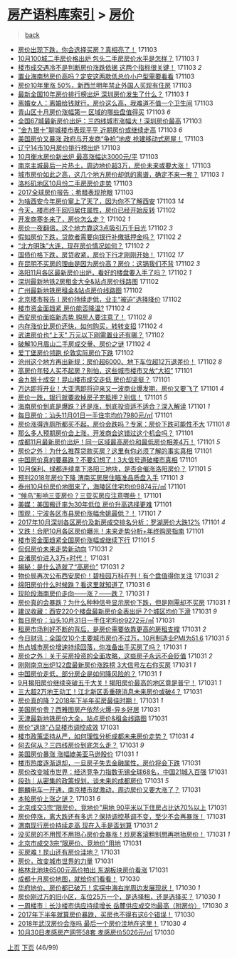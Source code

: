 [房产语料库索引](../../README.md)  > [房价](房价.md)
====
> [back](../README.md)

- [房价出现下跌，你会选择买房？真相亮了！](http://jkwz.applinzi.com/ittc/7031781210953614352.html#%E6%88%BF%E4%BB%B7%E5%87%BA%E7%8E%B0%E4%B8%8B%E8%B7%8C%EF%BC%8C%E4%BD%A0%E4%BC%9A%E9%80%89%E6%8B%A9%E4%B9%B0%E6%88%BF%EF%BC%9F%E7%9C%9F%E7%9B%B8%E4%BA%AE%E4%BA%86%EF%BC%81) 171103  
- [10月100城二手房价格出炉 包头二手房房价水平是怎样？](http://jkwz.applinzi.com/ittc/7031765576492516368.html#10%E6%9C%88100%E5%9F%8E%E4%BA%8C%E6%89%8B%E6%88%BF%E4%BB%B7%E6%A0%BC%E5%87%BA%E7%82%89+%E5%8C%85%E5%A4%B4%E4%BA%8C%E6%89%8B%E6%88%BF%E6%88%BF%E4%BB%B7%E6%B0%B4%E5%B9%B3%E6%98%AF%E6%80%8E%E6%A0%B7%EF%BC%9F) 171103 *1* 
- [楼市成交遇冷不是判断房价涨跌依据 这两个指标很关键！](http://jkwz.applinzi.com/ittc/7031733237834056721.html#%E6%A5%BC%E5%B8%82%E6%88%90%E4%BA%A4%E9%81%87%E5%86%B7%E4%B8%8D%E6%98%AF%E5%88%A4%E6%96%AD%E6%88%BF%E4%BB%B7%E6%B6%A8%E8%B7%8C%E4%BE%9D%E6%8D%AE+%E8%BF%99%E4%B8%A4%E4%B8%AA%E6%8C%87%E6%A0%87%E5%BE%88%E5%85%B3%E9%94%AE%EF%BC%81) 171103 *2* 
- [置业海南愁房价高吗？定安这两款低总价小户型需要看看](http://jkwz.applinzi.com/ittc/7031730570483205136.html#%E7%BD%AE%E4%B8%9A%E6%B5%B7%E5%8D%97%E6%84%81%E6%88%BF%E4%BB%B7%E9%AB%98%E5%90%97%EF%BC%9F%E5%AE%9A%E5%AE%89%E8%BF%99%E4%B8%A4%E6%AC%BE%E4%BD%8E%E6%80%BB%E4%BB%B7%E5%B0%8F%E6%88%B7%E5%9E%8B%E9%9C%80%E8%A6%81%E7%9C%8B%E7%9C%8B) 171103  
- [房价10年里涨 50%，新西兰明年禁止外国人买现有住房](http://jkwz.applinzi.com/ittc/7031729870919435280.html#%E6%88%BF%E4%BB%B710%E5%B9%B4%E9%87%8C%E6%B6%A8+50%25%EF%BC%8C%E6%96%B0%E8%A5%BF%E5%85%B0%E6%98%8E%E5%B9%B4%E7%A6%81%E6%AD%A2%E5%A4%96%E5%9B%BD%E4%BA%BA%E4%B9%B0%E7%8E%B0%E6%9C%89%E4%BD%8F%E6%88%BF) 171103  
- [最新全国10年房价排行榜出炉 深圳房价发生了什么？](http://jkwz.applinzi.com/ittc/7031718690331034641.html#%E6%9C%80%E6%96%B0%E5%85%A8%E5%9B%BD10%E5%B9%B4%E6%88%BF%E4%BB%B7%E6%8E%92%E8%A1%8C%E6%A6%9C%E5%87%BA%E7%82%89+%E6%B7%B1%E5%9C%B3%E6%88%BF%E4%BB%B7%E5%8F%91%E7%94%9F%E4%BA%86%E4%BB%80%E4%B9%88%EF%BC%9F) 171103 *1* 
- [离婚女人：离婚给钱就行，房价这么高，我难道不值一个卫生间](http://jkwz.applinzi.com/ittc/7031711054395081745.html#%E7%A6%BB%E5%A9%9A%E5%A5%B3%E4%BA%BA%EF%BC%9A%E7%A6%BB%E5%A9%9A%E7%BB%99%E9%92%B1%E5%B0%B1%E8%A1%8C%EF%BC%8C%E6%88%BF%E4%BB%B7%E8%BF%99%E4%B9%88%E9%AB%98%EF%BC%8C%E6%88%91%E9%9A%BE%E9%81%93%E4%B8%8D%E5%80%BC%E4%B8%80%E4%B8%AA%E5%8D%AB%E7%94%9F%E9%97%B4) 171103  
- [青山区十月房价涨幅第一 区域的哪些盘值得买](http://jkwz.applinzi.com/ittc/7031688151788160017.html#%E9%9D%92%E5%B1%B1%E5%8C%BA%E5%8D%81%E6%9C%88%E6%88%BF%E4%BB%B7%E6%B6%A8%E5%B9%85%E7%AC%AC%E4%B8%80+%E5%8C%BA%E5%9F%9F%E7%9A%84%E5%93%AA%E4%BA%9B%E7%9B%98%E5%80%BC%E5%BE%97%E4%B9%B0) 171103 *6* 
- [全国67城最新房价出炉：三四线城市涨幅大！深圳房价最高](http://jkwz.applinzi.com/ittc/7031680375808590865.html#%E5%85%A8%E5%9B%BD67%E5%9F%8E%E6%9C%80%E6%96%B0%E6%88%BF%E4%BB%B7%E5%87%BA%E7%82%89%EF%BC%9A%E4%B8%89%E5%9B%9B%E7%BA%BF%E5%9F%8E%E5%B8%82%E6%B6%A8%E5%B9%85%E5%A4%A7%EF%BC%81%E6%B7%B1%E5%9C%B3%E6%88%BF%E4%BB%B7%E6%9C%80%E9%AB%98) 171103  
- [“金九银十”聊城楼市表现平平 近期房价或继续走高](http://jkwz.applinzi.com/ittc/7031671209291416593.html#%E2%80%9C%E9%87%91%E4%B9%9D%E9%93%B6%E5%8D%81%E2%80%9D%E8%81%8A%E5%9F%8E%E6%A5%BC%E5%B8%82%E8%A1%A8%E7%8E%B0%E5%B9%B3%E5%B9%B3+%E8%BF%91%E6%9C%9F%E6%88%BF%E4%BB%B7%E6%88%96%E7%BB%A7%E7%BB%AD%E8%B5%B0%E9%AB%98) 171103 *6* 
- [美国房价又暴涨 政府与开发商“争抢”地皮 抢建移动式房屋！](http://jkwz.applinzi.com/ittc/7031669868221432848.html#%E7%BE%8E%E5%9B%BD%E6%88%BF%E4%BB%B7%E5%8F%88%E6%9A%B4%E6%B6%A8+%E6%94%BF%E5%BA%9C%E4%B8%8E%E5%BC%80%E5%8F%91%E5%95%86%E2%80%9C%E4%BA%89%E6%8A%A2%E2%80%9D%E5%9C%B0%E7%9A%AE+%E6%8A%A2%E5%BB%BA%E7%A7%BB%E5%8A%A8%E5%BC%8F%E6%88%BF%E5%B1%8B%EF%BC%81) 171103  
- [辽宁14市10月房价排行榜出炉](http://jkwz.applinzi.com/ittc/7031666084703372304.html#%E8%BE%BD%E5%AE%8114%E5%B8%8210%E6%9C%88%E6%88%BF%E4%BB%B7%E6%8E%92%E8%A1%8C%E6%A6%9C%E5%87%BA%E7%82%89) 171103  
- [10月衡水房价新出炉 最高涨幅达3000元/平](http://jkwz.applinzi.com/ittc/7031652960885539857.html#10%E6%9C%88%E8%A1%A1%E6%B0%B4%E6%88%BF%E4%BB%B7%E6%96%B0%E5%87%BA%E7%82%89+%E6%9C%80%E9%AB%98%E6%B6%A8%E5%B9%85%E8%BE%BE3000%E5%85%83%2F%E5%B9%B3) 171103  
- [南京主城最后一片热土，周边地价超3万，房价未来或要大涨！](http://jkwz.applinzi.com/ittc/7031387854507344912.html#%E5%8D%97%E4%BA%AC%E4%B8%BB%E5%9F%8E%E6%9C%80%E5%90%8E%E4%B8%80%E7%89%87%E7%83%AD%E5%9C%9F%EF%BC%8C%E5%91%A8%E8%BE%B9%E5%9C%B0%E4%BB%B7%E8%B6%853%E4%B8%87%EF%BC%8C%E6%88%BF%E4%BB%B7%E6%9C%AA%E6%9D%A5%E6%88%96%E8%A6%81%E5%A4%A7%E6%B6%A8%EF%BC%81) 171103  
- [城市房价如此之高，这几个地方房价却低的离谱，确定不来一套？](http://jkwz.applinzi.com/ittc/7031641276473148433.html#%E5%9F%8E%E5%B8%82%E6%88%BF%E4%BB%B7%E5%A6%82%E6%AD%A4%E4%B9%8B%E9%AB%98%EF%BC%8C%E8%BF%99%E5%87%A0%E4%B8%AA%E5%9C%B0%E6%96%B9%E6%88%BF%E4%BB%B7%E5%8D%B4%E4%BD%8E%E7%9A%84%E7%A6%BB%E8%B0%B1%EF%BC%8C%E7%A1%AE%E5%AE%9A%E4%B8%8D%E6%9D%A5%E4%B8%80%E5%A5%97%EF%BC%9F) 171103 *1* 
- [洛杉矶地区10月份二手房房价走势](http://jkwz.applinzi.com/ittc/7031627332408837136.html#%E6%B4%9B%E6%9D%89%E7%9F%B6%E5%9C%B0%E5%8C%BA10%E6%9C%88%E4%BB%BD%E4%BA%8C%E6%89%8B%E6%88%BF%E6%88%BF%E4%BB%B7%E8%B5%B0%E5%8A%BF) 171103  
- [2017全球房价报告：希腊表现抢眼](http://jkwz.applinzi.com/ittc/7031510709781922832.html#2017%E5%85%A8%E7%90%83%E6%88%BF%E4%BB%B7%E6%8A%A5%E5%91%8A%EF%BC%9A%E5%B8%8C%E8%85%8A%E8%A1%A8%E7%8E%B0%E6%8A%A2%E7%9C%BC) 171103  
- [为啥西安今年房价窜上了天了，因为你不了解西安](http://jkwz.applinzi.com/ittc/7031503993937855505.html#%E4%B8%BA%E5%95%A5%E8%A5%BF%E5%AE%89%E4%BB%8A%E5%B9%B4%E6%88%BF%E4%BB%B7%E7%AA%9C%E4%B8%8A%E4%BA%86%E5%A4%A9%E4%BA%86%EF%BC%8C%E5%9B%A0%E4%B8%BA%E4%BD%A0%E4%B8%8D%E4%BA%86%E8%A7%A3%E8%A5%BF%E5%AE%89) 171103 *14* 
- [今天，楼市终于回归居住属性，房价已经开始反转](http://jkwz.applinzi.com/ittc/7031492601302221840.html#%E4%BB%8A%E5%A4%A9%EF%BC%8C%E6%A5%BC%E5%B8%82%E7%BB%88%E4%BA%8E%E5%9B%9E%E5%BD%92%E5%B1%85%E4%BD%8F%E5%B1%9E%E6%80%A7%EF%BC%8C%E6%88%BF%E4%BB%B7%E5%B7%B2%E7%BB%8F%E5%BC%80%E5%A7%8B%E5%8F%8D%E8%BD%AC) 171102  
- [开发商寒冬来了，房价怎么走？](http://jkwz.applinzi.com/ittc/7031491332231660561.html#%E5%BC%80%E5%8F%91%E5%95%86%E5%AF%92%E5%86%AC%E6%9D%A5%E4%BA%86%EF%BC%8C%E6%88%BF%E4%BB%B7%E6%80%8E%E4%B9%88%E8%B5%B0%EF%BC%9F) 171102 *1* 
- [房价一夜翻倍，这个地方靠这3点吸引万千目光](http://jkwz.applinzi.com/ittc/7030639726900544528.html#%E6%88%BF%E4%BB%B7%E4%B8%80%E5%A4%9C%E7%BF%BB%E5%80%8D%EF%BC%8C%E8%BF%99%E4%B8%AA%E5%9C%B0%E6%96%B9%E9%9D%A0%E8%BF%993%E7%82%B9%E5%90%B8%E5%BC%95%E4%B8%87%E5%8D%83%E7%9B%AE%E5%85%89) 171102 *3* 
- [假如房价下跌，贷款者需要向银行补缴抵押金吗？](http://jkwz.applinzi.com/ittc/7031426895219000336.html#%E5%81%87%E5%A6%82%E6%88%BF%E4%BB%B7%E4%B8%8B%E8%B7%8C%EF%BC%8C%E8%B4%B7%E6%AC%BE%E8%80%85%E9%9C%80%E8%A6%81%E5%90%91%E9%93%B6%E8%A1%8C%E8%A1%A5%E7%BC%B4%E6%8A%B5%E6%8A%BC%E9%87%91%E5%90%97%EF%BC%9F) 171102 *2* 
- [“北方明珠”大连，现在房价情况如何？](http://jkwz.applinzi.com/ittc/7031441511663797264.html#%E2%80%9C%E5%8C%97%E6%96%B9%E6%98%8E%E7%8F%A0%E2%80%9D%E5%A4%A7%E8%BF%9E%EF%BC%8C%E7%8E%B0%E5%9C%A8%E6%88%BF%E4%BB%B7%E6%83%85%E5%86%B5%E5%A6%82%E4%BD%95%EF%BC%9F) 171102 *2* 
- [国债价格下跌，房贷收紧，房价下行才刚刚开始！](http://jkwz.applinzi.com/ittc/7031419813438686225.html#%E5%9B%BD%E5%80%BA%E4%BB%B7%E6%A0%BC%E4%B8%8B%E8%B7%8C%EF%BC%8C%E6%88%BF%E8%B4%B7%E6%94%B6%E7%B4%A7%EF%BC%8C%E6%88%BF%E4%BB%B7%E4%B8%8B%E8%A1%8C%E6%89%8D%E5%88%9A%E5%88%9A%E5%BC%80%E5%A7%8B%EF%BC%81) 171102 *17* 
- [在昆明不买房的理由是因为房价高？房价：这锅我们不背](http://jkwz.applinzi.com/ittc/7031346170750845968.html#%E5%9C%A8%E6%98%86%E6%98%8E%E4%B8%8D%E4%B9%B0%E6%88%BF%E7%9A%84%E7%90%86%E7%94%B1%E6%98%AF%E5%9B%A0%E4%B8%BA%E6%88%BF%E4%BB%B7%E9%AB%98%EF%BC%9F%E6%88%BF%E4%BB%B7%EF%BC%9A%E8%BF%99%E9%94%85%E6%88%91%E4%BB%AC%E4%B8%8D%E8%83%8C) 171102 *3* 
- [洛阳11月各区最新房价出炉，看好的楼盘要入手了吗？](http://jkwz.applinzi.com/ittc/7031355316296483856.html#%E6%B4%9B%E9%98%B311%E6%9C%88%E5%90%84%E5%8C%BA%E6%9C%80%E6%96%B0%E6%88%BF%E4%BB%B7%E5%87%BA%E7%82%89%EF%BC%8C%E7%9C%8B%E5%A5%BD%E7%9A%84%E6%A5%BC%E7%9B%98%E8%A6%81%E5%85%A5%E6%89%8B%E4%BA%86%E5%90%97%EF%BC%9F) 171102 *1* 
- [深圳最新地铁2房租金大全&amp;站点房价线路图](http://jkwz.applinzi.com/ittc/7031370887851410449.html#%E6%B7%B1%E5%9C%B3%E6%9C%80%E6%96%B0%E5%9C%B0%E9%93%812%E6%88%BF%E7%A7%9F%E9%87%91%E5%A4%A7%E5%85%A8%26amp%3B%E7%AB%99%E7%82%B9%E6%88%BF%E4%BB%B7%E7%BA%BF%E8%B7%AF%E5%9B%BE) 171102  
- [广州最新地铁房租金&amp;站点房价线路图](http://jkwz.applinzi.com/ittc/7031369449330967568.html#%E5%B9%BF%E5%B7%9E%E6%9C%80%E6%96%B0%E5%9C%B0%E9%93%81%E6%88%BF%E7%A7%9F%E9%87%91%26amp%3B%E7%AB%99%E7%82%B9%E6%88%BF%E4%BB%B7%E7%BA%BF%E8%B7%AF%E5%9B%BE) 171102  
- [北京楼市报告丨房价持续走低，业主“被迫”选择降价](http://jkwz.applinzi.com/ittc/7031355339600036880.html#%E5%8C%97%E4%BA%AC%E6%A5%BC%E5%B8%82%E6%8A%A5%E5%91%8A%E4%B8%A8%E6%88%BF%E4%BB%B7%E6%8C%81%E7%BB%AD%E8%B5%B0%E4%BD%8E%EF%BC%8C%E4%B8%9A%E4%B8%BB%E2%80%9C%E8%A2%AB%E8%BF%AB%E2%80%9D%E9%80%89%E6%8B%A9%E9%99%8D%E4%BB%B7) 171102  
- [楼市资金面趋紧 房价能否降温?](http://jkwz.applinzi.com/ittc/7031344951374382096.html#%E6%A5%BC%E5%B8%82%E8%B5%84%E9%87%91%E9%9D%A2%E8%B6%8B%E7%B4%A7+%E6%88%BF%E4%BB%B7%E8%83%BD%E5%90%A6%E9%99%8D%E6%B8%A9%3F) 171102 *4* 
- [西安房价面临新态势 购房人要注意了！](http://jkwz.applinzi.com/ittc/7031338384201614352.html#%E8%A5%BF%E5%AE%89%E6%88%BF%E4%BB%B7%E9%9D%A2%E4%B8%B4%E6%96%B0%E6%80%81%E5%8A%BF+%E8%B4%AD%E6%88%BF%E4%BA%BA%E8%A6%81%E6%B3%A8%E6%84%8F%E4%BA%86%EF%BC%81) 171102 *8* 
- [内存涨价比房价还快，如何购买，转转支招](http://jkwz.applinzi.com/ittc/7031325248312591377.html#%E5%86%85%E5%AD%98%E6%B6%A8%E4%BB%B7%E6%AF%94%E6%88%BF%E4%BB%B7%E8%BF%98%E5%BF%AB%EF%BC%8C%E5%A6%82%E4%BD%95%E8%B4%AD%E4%B9%B0%EF%BC%8C%E8%BD%AC%E8%BD%AC%E6%94%AF%E6%8B%9B) 171102 *4* 
- [武进房价也“上天” 万元以下刚需置业还有哪？](http://jkwz.applinzi.com/ittc/7031307620248454161.html#%E6%AD%A6%E8%BF%9B%E6%88%BF%E4%BB%B7%E4%B9%9F%E2%80%9C%E4%B8%8A%E5%A4%A9%E2%80%9D+%E4%B8%87%E5%85%83%E4%BB%A5%E4%B8%8B%E5%88%9A%E9%9C%80%E7%BD%AE%E4%B8%9A%E8%BF%98%E6%9C%89%E5%93%AA%EF%BC%9F) 171102  
- [破解10月眉山二手房成交量、房价之谜](http://jkwz.applinzi.com/ittc/7031302773268808721.html#%E7%A0%B4%E8%A7%A310%E6%9C%88%E7%9C%89%E5%B1%B1%E4%BA%8C%E6%89%8B%E6%88%BF%E6%88%90%E4%BA%A4%E9%87%8F%E3%80%81%E6%88%BF%E4%BB%B7%E4%B9%8B%E8%B0%9C) 171102 *4* 
- [爱丁堡房价领跑 伦敦实际房价下跌](http://jkwz.applinzi.com/ittc/7031286670522057744.html#%E7%88%B1%E4%B8%81%E5%A0%A1%E6%88%BF%E4%BB%B7%E9%A2%86%E8%B7%91+%E4%BC%A6%E6%95%A6%E5%AE%9E%E9%99%85%E6%88%BF%E4%BB%B7%E4%B8%8B%E8%B7%8C) 171102  
- [沧州这个地方再出新规：房价超6000、地下车位超12万退差价！](http://jkwz.applinzi.com/ittc/7031246582694020113.html#%E6%B2%A7%E5%B7%9E%E8%BF%99%E4%B8%AA%E5%9C%B0%E6%96%B9%E5%86%8D%E5%87%BA%E6%96%B0%E8%A7%84%EF%BC%9A%E6%88%BF%E4%BB%B7%E8%B6%856000%E3%80%81%E5%9C%B0%E4%B8%8B%E8%BD%A6%E4%BD%8D%E8%B6%8512%E4%B8%87%E9%80%80%E5%B7%AE%E4%BB%B7%EF%BC%81) 171102 *8* 
- [高房价年轻人买不起房？别怕，这些城市楼市又放“大招”](http://jkwz.applinzi.com/ittc/7031116410883933200.html#%E9%AB%98%E6%88%BF%E4%BB%B7%E5%B9%B4%E8%BD%BB%E4%BA%BA%E4%B9%B0%E4%B8%8D%E8%B5%B7%E6%88%BF%EF%BC%9F%E5%88%AB%E6%80%95%EF%BC%8C%E8%BF%99%E4%BA%9B%E5%9F%8E%E5%B8%82%E6%A5%BC%E5%B8%82%E5%8F%88%E6%94%BE%E2%80%9C%E5%A4%A7%E6%8B%9B%E2%80%9D) 171101  
- [金九银十成空！昆山楼市成交走低 房价却坚挺？](http://jkwz.applinzi.com/ittc/7031102683157627921.html#%E9%87%91%E4%B9%9D%E9%93%B6%E5%8D%81%E6%88%90%E7%A9%BA%EF%BC%81%E6%98%86%E5%B1%B1%E6%A5%BC%E5%B8%82%E6%88%90%E4%BA%A4%E8%B5%B0%E4%BD%8E+%E6%88%BF%E4%BB%B7%E5%8D%B4%E5%9D%9A%E6%8C%BA%EF%BC%9F) 171101  
- [万达即将开业！大亚湾即将迎来又一波商业爆发期，房价又要飞了](http://jkwz.applinzi.com/ittc/7031077742571947025.html#%E4%B8%87%E8%BE%BE%E5%8D%B3%E5%B0%86%E5%BC%80%E4%B8%9A%EF%BC%81%E5%A4%A7%E4%BA%9A%E6%B9%BE%E5%8D%B3%E5%B0%86%E8%BF%8E%E6%9D%A5%E5%8F%88%E4%B8%80%E6%B3%A2%E5%95%86%E4%B8%9A%E7%88%86%E5%8F%91%E6%9C%9F%EF%BC%8C%E6%88%BF%E4%BB%B7%E5%8F%88%E8%A6%81%E9%A3%9E%E4%BA%86) 171101 *4* 
- [房价一跌，银行就要收掉房子充抵押？别信！](http://jkwz.applinzi.com/ittc/7031051346944459793.html#%E6%88%BF%E4%BB%B7%E4%B8%80%E8%B7%8C%EF%BC%8C%E9%93%B6%E8%A1%8C%E5%B0%B1%E8%A6%81%E6%94%B6%E6%8E%89%E6%88%BF%E5%AD%90%E5%85%85%E6%8A%B5%E6%8A%BC%EF%BC%9F%E5%88%AB%E4%BF%A1%EF%BC%81) 171101 *5* 
- [海南房价到底是爆跌？还是涨，到底投资适不适合？深入解读](http://jkwz.applinzi.com/ittc/7031036162381186065.html#%E6%B5%B7%E5%8D%97%E6%88%BF%E4%BB%B7%E5%88%B0%E5%BA%95%E6%98%AF%E7%88%86%E8%B7%8C%EF%BC%9F%E8%BF%98%E6%98%AF%E6%B6%A8%EF%BC%8C%E5%88%B0%E5%BA%95%E6%8A%95%E8%B5%84%E9%80%82%E4%B8%8D%E9%80%82%E5%90%88%EF%BC%9F%E6%B7%B1%E5%85%A5%E8%A7%A3%E8%AF%BB) 171101 *1* 
- [每日房价：汕头11月01日一手住宅均价7980元/㎡](http://jkwz.applinzi.com/ittc/7031030301998973968.html#%E6%AF%8F%E6%97%A5%E6%88%BF%E4%BB%B7%EF%BC%9A%E6%B1%95%E5%A4%B411%E6%9C%8801%E6%97%A5%E4%B8%80%E6%89%8B%E4%BD%8F%E5%AE%85%E5%9D%87%E4%BB%B77980%E5%85%83%2F%E3%8E%A1) 171101  
- [房价涨得连厕所都买不起，房价会跌吗？专家：房价下跌可能性不大](http://jkwz.applinzi.com/ittc/7031029121889600528.html#%E6%88%BF%E4%BB%B7%E6%B6%A8%E5%BE%97%E8%BF%9E%E5%8E%95%E6%89%80%E9%83%BD%E4%B9%B0%E4%B8%8D%E8%B5%B7%EF%BC%8C%E6%88%BF%E4%BB%B7%E4%BC%9A%E8%B7%8C%E5%90%97%EF%BC%9F%E4%B8%93%E5%AE%B6%EF%BC%9A%E6%88%BF%E4%BB%B7%E4%B8%8B%E8%B7%8C%E5%8F%AF%E8%83%BD%E6%80%A7%E4%B8%8D%E5%A4%A7) 171101 *8* 
- [那么多人预期房价会上涨，开发商会这错过这个机会吗？](http://jkwz.applinzi.com/ittc/7031022937254134800.html#%E9%82%A3%E4%B9%88%E5%A4%9A%E4%BA%BA%E9%A2%84%E6%9C%9F%E6%88%BF%E4%BB%B7%E4%BC%9A%E4%B8%8A%E6%B6%A8%EF%BC%8C%E5%BC%80%E5%8F%91%E5%95%86%E4%BC%9A%E8%BF%99%E9%94%99%E8%BF%87%E8%BF%99%E4%B8%AA%E6%9C%BA%E4%BC%9A%E5%90%97%EF%BC%9F) 171101  
- [成都11月最新房价出炉！同一区域最高房价和最低房价相差4万！](http://jkwz.applinzi.com/ittc/7031012055971267601.html#%E6%88%90%E9%83%BD11%E6%9C%88%E6%9C%80%E6%96%B0%E6%88%BF%E4%BB%B7%E5%87%BA%E7%82%89%EF%BC%81%E5%90%8C%E4%B8%80%E5%8C%BA%E5%9F%9F%E6%9C%80%E9%AB%98%E6%88%BF%E4%BB%B7%E5%92%8C%E6%9C%80%E4%BD%8E%E6%88%BF%E4%BB%B7%E7%9B%B8%E5%B7%AE4%E4%B8%87%EF%BC%81) 171101 *5* 
- [房价之外｜为什么推荐贷款买房？这里有你必须了解的事实真相](http://jkwz.applinzi.com/ittc/7031007516085978129.html#%E6%88%BF%E4%BB%B7%E4%B9%8B%E5%A4%96%EF%BD%9C%E4%B8%BA%E4%BB%80%E4%B9%88%E6%8E%A8%E8%8D%90%E8%B4%B7%E6%AC%BE%E4%B9%B0%E6%88%BF%EF%BC%9F%E8%BF%99%E9%87%8C%E6%9C%89%E4%BD%A0%E5%BF%85%E9%A1%BB%E4%BA%86%E8%A7%A3%E7%9A%84%E4%BA%8B%E5%AE%9E%E7%9C%9F%E7%9B%B8) 171101  
- [中国房价真的要暴跌？不要幻想了！3大信号道破楼市真相](http://jkwz.applinzi.com/ittc/7030968587278353425.html#%E4%B8%AD%E5%9B%BD%E6%88%BF%E4%BB%B7%E7%9C%9F%E7%9A%84%E8%A6%81%E6%9A%B4%E8%B7%8C%EF%BC%9F%E4%B8%8D%E8%A6%81%E5%B9%BB%E6%83%B3%E4%BA%86%EF%BC%813%E5%A4%A7%E4%BF%A1%E5%8F%B7%E9%81%93%E7%A0%B4%E6%A5%BC%E5%B8%82%E7%9C%9F%E7%9B%B8) 171101  
- [10月保利、绿都连续拿下洛阳三地块，是否会催涨洛阳房价？](http://jkwz.applinzi.com/ittc/7030968018224546832.html#10%E6%9C%88%E4%BF%9D%E5%88%A9%E3%80%81%E7%BB%BF%E9%83%BD%E8%BF%9E%E7%BB%AD%E6%8B%BF%E4%B8%8B%E6%B4%9B%E9%98%B3%E4%B8%89%E5%9C%B0%E5%9D%97%EF%BC%8C%E6%98%AF%E5%90%A6%E4%BC%9A%E5%82%AC%E6%B6%A8%E6%B4%9B%E9%98%B3%E6%88%BF%E4%BB%B7%EF%BC%9F) 171101 *5* 
- [预判2018年房价下降 渭南买房居住瞄准品质盘入手](http://jkwz.applinzi.com/ittc/7030967277736952849.html#%E9%A2%84%E5%88%A42018%E5%B9%B4%E6%88%BF%E4%BB%B7%E4%B8%8B%E9%99%8D+%E6%B8%AD%E5%8D%97%E4%B9%B0%E6%88%BF%E5%B1%85%E4%BD%8F%E7%9E%84%E5%87%86%E5%93%81%E8%B4%A8%E7%9B%98%E5%85%A5%E6%89%8B) 171101 *3* 
- [泰州10月份房价地图来了，海陵区住宅均价9874元/㎡](http://jkwz.applinzi.com/ittc/7030958631107953680.html#%E6%B3%B0%E5%B7%9E10%E6%9C%88%E4%BB%BD%E6%88%BF%E4%BB%B7%E5%9C%B0%E5%9B%BE%E6%9D%A5%E4%BA%86%EF%BC%8C%E6%B5%B7%E9%99%B5%E5%8C%BA%E4%BD%8F%E5%AE%85%E5%9D%87%E4%BB%B79874%E5%85%83%2F%E3%8E%A1) 171101  
- [“候鸟”影响三亚房价？三亚买房应注意哪些！](http://jkwz.applinzi.com/ittc/7030946150046237712.html#%E2%80%9C%E5%80%99%E9%B8%9F%E2%80%9D%E5%BD%B1%E5%93%8D%E4%B8%89%E4%BA%9A%E6%88%BF%E4%BB%B7%EF%BC%9F%E4%B8%89%E4%BA%9A%E4%B9%B0%E6%88%BF%E5%BA%94%E6%B3%A8%E6%84%8F%E5%93%AA%E4%BA%9B%EF%BC%81) 171101  
- [美媒：美国搬迁率为30年低位 房价升高选择更难](http://jkwz.applinzi.com/ittc/7030935705579160592.html#%E7%BE%8E%E5%AA%92%EF%BC%9A%E7%BE%8E%E5%9B%BD%E6%90%AC%E8%BF%81%E7%8E%87%E4%B8%BA30%E5%B9%B4%E4%BD%8E%E4%BD%8D+%E6%88%BF%E4%BB%B7%E5%8D%87%E9%AB%98%E9%80%89%E6%8B%A9%E6%9B%B4%E9%9A%BE) 171101  
- [围观：宁波各区市县房价涨幅余姚最低？！](http://jkwz.applinzi.com/ittc/7030911320008950801.html#%E5%9B%B4%E8%A7%82%EF%BC%9A%E5%AE%81%E6%B3%A2%E5%90%84%E5%8C%BA%E5%B8%82%E5%8E%BF%E6%88%BF%E4%BB%B7%E6%B6%A8%E5%B9%85%E4%BD%99%E5%A7%9A%E6%9C%80%E4%BD%8E%EF%BC%9F%EF%BC%81) 171101 *7* 
- [2017年10月深圳各区房价及新房成交排名分析：罗湖房价大跌12%](http://jkwz.applinzi.com/ittc/7030907055790097425.html#2017%E5%B9%B410%E6%9C%88%E6%B7%B1%E5%9C%B3%E5%90%84%E5%8C%BA%E6%88%BF%E4%BB%B7%E5%8F%8A%E6%96%B0%E6%88%BF%E6%88%90%E4%BA%A4%E6%8E%92%E5%90%8D%E5%88%86%E6%9E%90%EF%BC%9A%E7%BD%97%E6%B9%96%E6%88%BF%E4%BB%B7%E5%A4%A7%E8%B7%8C12%25) 171101 *4* 
- [又跌！合肥10月各区房价曝光！未来走势分析+年终购房指南](http://jkwz.applinzi.com/ittc/7030861590570730512.html#%E5%8F%88%E8%B7%8C%EF%BC%81%E5%90%88%E8%82%A510%E6%9C%88%E5%90%84%E5%8C%BA%E6%88%BF%E4%BB%B7%E6%9B%9D%E5%85%89%EF%BC%81%E6%9C%AA%E6%9D%A5%E8%B5%B0%E5%8A%BF%E5%88%86%E6%9E%90%2B%E5%B9%B4%E7%BB%88%E8%B4%AD%E6%88%BF%E6%8C%87%E5%8D%97) 171101  
- [楼市资金面趋紧全国房价涨幅或继续下行](http://jkwz.applinzi.com/ittc/7030793556816561169.html#%E6%A5%BC%E5%B8%82%E8%B5%84%E9%87%91%E9%9D%A2%E8%B6%8B%E7%B4%A7%E5%85%A8%E5%9B%BD%E6%88%BF%E4%BB%B7%E6%B6%A8%E5%B9%85%E6%88%96%E7%BB%A7%E7%BB%AD%E4%B8%8B%E8%A1%8C) 171101 *5* 
- [侃侃房价未来走势新动向](http://jkwz.applinzi.com/ittc/7030746918257427473.html#%E4%BE%83%E4%BE%83%E6%88%BF%E4%BB%B7%E6%9C%AA%E6%9D%A5%E8%B5%B0%E5%8A%BF%E6%96%B0%E5%8A%A8%E5%90%91) 171031 *2* 
- [良渚房价进入3万+时代！](http://jkwz.applinzi.com/ittc/7030710361584567313.html#%E8%89%AF%E6%B8%9A%E6%88%BF%E4%BB%B7%E8%BF%9B%E5%85%A53%E4%B8%87%2B%E6%97%B6%E4%BB%A3%EF%BC%81) 171031  
- [揭秘：是什么造就了“高房价”](http://jkwz.applinzi.com/ittc/7030705159196378129.html#%E6%8F%AD%E7%A7%98%EF%BC%9A%E6%98%AF%E4%BB%80%E4%B9%88%E9%80%A0%E5%B0%B1%E4%BA%86%E2%80%9C%E9%AB%98%E6%88%BF%E4%BB%B7%E2%80%9D) 171031 *2* 
- [物价局再次公布西安房价！碧桂园万科在列！有个盘值得你关注](http://jkwz.applinzi.com/ittc/7030702399499535376.html#%E7%89%A9%E4%BB%B7%E5%B1%80%E5%86%8D%E6%AC%A1%E5%85%AC%E5%B8%83%E8%A5%BF%E5%AE%89%E6%88%BF%E4%BB%B7%EF%BC%81%E7%A2%A7%E6%A1%82%E5%9B%AD%E4%B8%87%E7%A7%91%E5%9C%A8%E5%88%97%EF%BC%81%E6%9C%89%E4%B8%AA%E7%9B%98%E5%80%BC%E5%BE%97%E4%BD%A0%E5%85%B3%E6%B3%A8) 171031 *2* 
- [绵阳房价什么时候跌？看这里就知道了](http://jkwz.applinzi.com/ittc/7030669611949884433.html#%E7%BB%B5%E9%98%B3%E6%88%BF%E4%BB%B7%E4%BB%80%E4%B9%88%E6%97%B6%E5%80%99%E8%B7%8C%EF%BC%9F%E7%9C%8B%E8%BF%99%E9%87%8C%E5%B0%B1%E7%9F%A5%E9%81%93%E4%BA%86) 171031 *6* 
- [现阶段海南房价走向——涨？——跌？](http://jkwz.applinzi.com/ittc/7030659677052994576.html#%E7%8E%B0%E9%98%B6%E6%AE%B5%E6%B5%B7%E5%8D%97%E6%88%BF%E4%BB%B7%E8%B5%B0%E5%90%91%E2%80%94%E2%80%94%E6%B6%A8%EF%BC%9F%E2%80%94%E2%80%94%E8%B7%8C%EF%BC%9F) 171031 *1* 
- [房价真的会暴跌？为什么种种信号显示房价下跌，但是刚需却不买房](http://jkwz.applinzi.com/ittc/7030658979359884305.html#%E6%88%BF%E4%BB%B7%E7%9C%9F%E7%9A%84%E4%BC%9A%E6%9A%B4%E8%B7%8C%EF%BC%9F%E4%B8%BA%E4%BB%80%E4%B9%88%E7%A7%8D%E7%A7%8D%E4%BF%A1%E5%8F%B7%E6%98%BE%E7%A4%BA%E6%88%BF%E4%BB%B7%E4%B8%8B%E8%B7%8C%EF%BC%8C%E4%BD%86%E6%98%AF%E5%88%9A%E9%9C%80%E5%8D%B4%E4%B8%8D%E4%B9%B0%E6%88%BF) 171031 *1* 
- [建议收藏：西安220个楼盘最新房价全表出炉 7个城区均价下滑](http://jkwz.applinzi.com/ittc/7030529253081351185.html#%E5%BB%BA%E8%AE%AE%E6%94%B6%E8%97%8F%EF%BC%9A%E8%A5%BF%E5%AE%89220%E4%B8%AA%E6%A5%BC%E7%9B%98%E6%9C%80%E6%96%B0%E6%88%BF%E4%BB%B7%E5%85%A8%E8%A1%A8%E5%87%BA%E7%82%89+7%E4%B8%AA%E5%9F%8E%E5%8C%BA%E5%9D%87%E4%BB%B7%E4%B8%8B%E6%BB%91) 171031 *9* 
- [每日房价：汕头10月31日一手住宅均价9272元/㎡](http://jkwz.applinzi.com/ittc/7030657923989111824.html#%E6%AF%8F%E6%97%A5%E6%88%BF%E4%BB%B7%EF%BC%9A%E6%B1%95%E5%A4%B410%E6%9C%8831%E6%97%A5%E4%B8%80%E6%89%8B%E4%BD%8F%E5%AE%85%E5%9D%87%E4%BB%B79272%E5%85%83%2F%E3%8E%A1) 171031  
- [租房市场利好不断的背后，是房价需要依靠更高的房租支撑](http://jkwz.applinzi.com/ittc/7030649752851579920.html#%E7%A7%9F%E6%88%BF%E5%B8%82%E5%9C%BA%E5%88%A9%E5%A5%BD%E4%B8%8D%E6%96%AD%E7%9A%84%E8%83%8C%E5%90%8E%EF%BC%8C%E6%98%AF%E6%88%BF%E4%BB%B7%E9%9C%80%E8%A6%81%E4%BE%9D%E9%9D%A0%E6%9B%B4%E9%AB%98%E7%9A%84%E6%88%BF%E7%A7%9F%E6%94%AF%E6%92%91) 171031 *2* 
- [今日财讯：全国仅10个主要城市房价不过万，10月制造业PMI为51.6](http://jkwz.applinzi.com/ittc/7030642626531951632.html#%E4%BB%8A%E6%97%A5%E8%B4%A2%E8%AE%AF%EF%BC%9A%E5%85%A8%E5%9B%BD%E4%BB%8510%E4%B8%AA%E4%B8%BB%E8%A6%81%E5%9F%8E%E5%B8%82%E6%88%BF%E4%BB%B7%E4%B8%8D%E8%BF%87%E4%B8%87%EF%BC%8C10%E6%9C%88%E5%88%B6%E9%80%A0%E4%B8%9APMI%E4%B8%BA51.6) 171031 *5* 
- [热点城市房价增速持续回落，你准备出手买房了吗？](http://jkwz.applinzi.com/ittc/7030638983934116881.html#%E7%83%AD%E7%82%B9%E5%9F%8E%E5%B8%82%E6%88%BF%E4%BB%B7%E5%A2%9E%E9%80%9F%E6%8C%81%E7%BB%AD%E5%9B%9E%E8%90%BD%EF%BC%8C%E4%BD%A0%E5%87%86%E5%A4%87%E5%87%BA%E6%89%8B%E4%B9%B0%E6%88%BF%E4%BA%86%E5%90%97%EF%BC%9F) 171031 *1* 
- [房价之外｜关于买房投资的全面攻略，这些房子永远不会贬值](http://jkwz.applinzi.com/ittc/7030631156817593360.html#%E6%88%BF%E4%BB%B7%E4%B9%8B%E5%A4%96%EF%BD%9C%E5%85%B3%E4%BA%8E%E4%B9%B0%E6%88%BF%E6%8A%95%E8%B5%84%E7%9A%84%E5%85%A8%E9%9D%A2%E6%94%BB%E7%95%A5%EF%BC%8C%E8%BF%99%E4%BA%9B%E6%88%BF%E5%AD%90%E6%B0%B8%E8%BF%9C%E4%B8%8D%E4%BC%9A%E8%B4%AC%E5%80%BC) 171031 *2* 
- [刚刚南京出炉122盘最新房价涨跌榜 3大信号左右你买房](http://jkwz.applinzi.com/ittc/7030627173629690897.html#%E5%88%9A%E5%88%9A%E5%8D%97%E4%BA%AC%E5%87%BA%E7%82%89122%E7%9B%98%E6%9C%80%E6%96%B0%E6%88%BF%E4%BB%B7%E6%B6%A8%E8%B7%8C%E6%A6%9C+3%E5%A4%A7%E4%BF%A1%E5%8F%B7%E5%B7%A6%E5%8F%B3%E4%BD%A0%E4%B9%B0%E6%88%BF) 171031 *1* 
- [中国房价走低，部分房企是如何降风险的？](http://jkwz.applinzi.com/ittc/7030625271626073105.html#%E4%B8%AD%E5%9B%BD%E6%88%BF%E4%BB%B7%E8%B5%B0%E4%BD%8E%EF%BC%8C%E9%83%A8%E5%88%86%E6%88%BF%E4%BC%81%E6%98%AF%E5%A6%82%E4%BD%95%E9%99%8D%E9%A3%8E%E9%99%A9%E7%9A%84%EF%BC%9F) 171031 *1* 
- [9月揭阳房价继续突破五千大关！揭阳房价最高的地区竟是普宁！](http://jkwz.applinzi.com/ittc/7030618074988938256.html#9%E6%9C%88%E6%8F%AD%E9%98%B3%E6%88%BF%E4%BB%B7%E7%BB%A7%E7%BB%AD%E7%AA%81%E7%A0%B4%E4%BA%94%E5%8D%83%E5%A4%A7%E5%85%B3%EF%BC%81%E6%8F%AD%E9%98%B3%E6%88%BF%E4%BB%B7%E6%9C%80%E9%AB%98%E7%9A%84%E5%9C%B0%E5%8C%BA%E7%AB%9F%E6%98%AF%E6%99%AE%E5%AE%81%EF%BC%81) 171031 *1* 
- [三大超2万地王动工！江北新区丢重磅消息未来房价或破4？](http://jkwz.applinzi.com/ittc/7030616995916153872.html#%E4%B8%89%E5%A4%A7%E8%B6%852%E4%B8%87%E5%9C%B0%E7%8E%8B%E5%8A%A8%E5%B7%A5%EF%BC%81%E6%B1%9F%E5%8C%97%E6%96%B0%E5%8C%BA%E4%B8%A2%E9%87%8D%E7%A3%85%E6%B6%88%E6%81%AF%E6%9C%AA%E6%9D%A5%E6%88%BF%E4%BB%B7%E6%88%96%E7%A0%B44%EF%BC%9F) 171031  
- [房价真的降？2018年下半年买房最佳时期！](http://jkwz.applinzi.com/ittc/7030615774274782225.html#%E6%88%BF%E4%BB%B7%E7%9C%9F%E7%9A%84%E9%99%8D%EF%BC%9F2018%E5%B9%B4%E4%B8%8B%E5%8D%8A%E5%B9%B4%E4%B9%B0%E6%88%BF%E6%9C%80%E4%BD%B3%E6%97%B6%E6%9C%9F%EF%BC%81) 171031 *1* 
- [美国房价贵？西雅图房产依然火爆-异乡好居](http://jkwz.applinzi.com/ittc/7030608552253719569.html#%E7%BE%8E%E5%9B%BD%E6%88%BF%E4%BB%B7%E8%B4%B5%EF%BC%9F%E8%A5%BF%E9%9B%85%E5%9B%BE%E6%88%BF%E4%BA%A7%E4%BE%9D%E7%84%B6%E7%81%AB%E7%88%86-%E5%BC%82%E4%B9%A1%E5%A5%BD%E5%B1%85) 171031  
- [天津最新地铁房价大全，站点房价&amp;租金线路图](http://jkwz.applinzi.com/ittc/7030606543710585872.html#%E5%A4%A9%E6%B4%A5%E6%9C%80%E6%96%B0%E5%9C%B0%E9%93%81%E6%88%BF%E4%BB%B7%E5%A4%A7%E5%85%A8%EF%BC%8C%E7%AB%99%E7%82%B9%E6%88%BF%E4%BB%B7%26amp%3B%E7%A7%9F%E9%87%91%E7%BA%BF%E8%B7%AF%E5%9B%BE) 171031  
- [房价“退烧”凸显楼市调控成效](http://jkwz.applinzi.com/ittc/7030600700642460688.html#%E6%88%BF%E4%BB%B7%E2%80%9C%E9%80%80%E7%83%A7%E2%80%9D%E5%87%B8%E6%98%BE%E6%A5%BC%E5%B8%82%E8%B0%83%E6%8E%A7%E6%88%90%E6%95%88) 171031  
- [楼市政策坚持从严，如何理性分析成都未来房价走势？](http://jkwz.applinzi.com/ittc/7030599724904743953.html#%E6%A5%BC%E5%B8%82%E6%94%BF%E7%AD%96%E5%9D%9A%E6%8C%81%E4%BB%8E%E4%B8%A5%EF%BC%8C%E5%A6%82%E4%BD%95%E7%90%86%E6%80%A7%E5%88%86%E6%9E%90%E6%88%90%E9%83%BD%E6%9C%AA%E6%9D%A5%E6%88%BF%E4%BB%B7%E8%B5%B0%E5%8A%BF%EF%BC%9F) 171031 *4* 
- [何去何从？三四线房价到底怎么走？](http://jkwz.applinzi.com/ittc/7030576175754249233.html#%E4%BD%95%E5%8E%BB%E4%BD%95%E4%BB%8E%EF%BC%9F%E4%B8%89%E5%9B%9B%E7%BA%BF%E6%88%BF%E4%BB%B7%E5%88%B0%E5%BA%95%E6%80%8E%E4%B9%88%E8%B5%B0%EF%BC%9F) 171031 *9* 
- [美国房价暴涨 涨幅媲美亚马逊股价](http://jkwz.applinzi.com/ittc/7030573342212490257.html#%E7%BE%8E%E5%9B%BD%E6%88%BF%E4%BB%B7%E6%9A%B4%E6%B6%A8+%E6%B6%A8%E5%B9%85%E5%AA%B2%E7%BE%8E%E4%BA%9A%E9%A9%AC%E9%80%8A%E8%82%A1%E4%BB%B7) 171031 *1* 
- [楼市热度逐渐退却，一旦房子失去金融属性，房价将会下跌](http://jkwz.applinzi.com/ittc/7030564937301230608.html#%E6%A5%BC%E5%B8%82%E7%83%AD%E5%BA%A6%E9%80%90%E6%B8%90%E9%80%80%E5%8D%B4%EF%BC%8C%E4%B8%80%E6%97%A6%E6%88%BF%E5%AD%90%E5%A4%B1%E5%8E%BB%E9%87%91%E8%9E%8D%E5%B1%9E%E6%80%A7%EF%BC%8C%E6%88%BF%E4%BB%B7%E5%B0%86%E4%BC%9A%E4%B8%8B%E8%B7%8C) 171031  
- [房价改变城市世界：经济竞争力指数无锡全球68名，中国21城入百强](http://jkwz.applinzi.com/ittc/7030561453726237712.html#%E6%88%BF%E4%BB%B7%E6%94%B9%E5%8F%98%E5%9F%8E%E5%B8%82%E4%B8%96%E7%95%8C%EF%BC%9A%E7%BB%8F%E6%B5%8E%E7%AB%9E%E4%BA%89%E5%8A%9B%E6%8C%87%E6%95%B0%E6%97%A0%E9%94%A1%E5%85%A8%E7%90%8368%E5%90%8D%EF%BC%8C%E4%B8%AD%E5%9B%BD21%E5%9F%8E%E5%85%A5%E7%99%BE%E5%BC%BA) 171031  
- [段劲｜从密集的政策规划，谈未来的成都房价](http://jkwz.applinzi.com/ittc/7030560497320068112.html#%E6%AE%B5%E5%8A%B2%EF%BD%9C%E4%BB%8E%E5%AF%86%E9%9B%86%E7%9A%84%E6%94%BF%E7%AD%96%E8%A7%84%E5%88%92%EF%BC%8C%E8%B0%88%E6%9C%AA%E6%9D%A5%E7%9A%84%E6%88%90%E9%83%BD%E6%88%BF%E4%BB%B7) 171031 *5* 
- [麒麟电车一开通，南京楼市就激动，周边房价又要大涨了？](http://jkwz.applinzi.com/ittc/7030554858258695184.html#%E9%BA%92%E9%BA%9F%E7%94%B5%E8%BD%A6%E4%B8%80%E5%BC%80%E9%80%9A%EF%BC%8C%E5%8D%97%E4%BA%AC%E6%A5%BC%E5%B8%82%E5%B0%B1%E6%BF%80%E5%8A%A8%EF%BC%8C%E5%91%A8%E8%BE%B9%E6%88%BF%E4%BB%B7%E5%8F%88%E8%A6%81%E5%A4%A7%E6%B6%A8%E4%BA%86%EF%BC%9F) 171031  
- [本轮房价上涨之谜？](http://jkwz.applinzi.com/ittc/7030548731060028432.html#%E6%9C%AC%E8%BD%AE%E6%88%BF%E4%BB%B7%E4%B8%8A%E6%B6%A8%E4%B9%8B%E8%B0%9C%EF%BC%9F) 171031 *6* 
- [北京成交3宗“限房价、竞地价”用地 90平米以下住房占比达70%以上](http://jkwz.applinzi.com/ittc/7030542259836158993.html#%E5%8C%97%E4%BA%AC%E6%88%90%E4%BA%A43%E5%AE%97%E2%80%9C%E9%99%90%E6%88%BF%E4%BB%B7%E3%80%81%E7%AB%9E%E5%9C%B0%E4%BB%B7%E2%80%9D%E7%94%A8%E5%9C%B0+90%E5%B9%B3%E7%B1%B3%E4%BB%A5%E4%B8%8B%E4%BD%8F%E6%88%BF%E5%8D%A0%E6%AF%94%E8%BE%BE70%25%E4%BB%A5%E4%B8%8A) 171031  
- [房价停涨，离大跌还有多远？保持调控基调不变，至少不会再暴涨！](http://jkwz.applinzi.com/ittc/7030541061695472657.html#%E6%88%BF%E4%BB%B7%E5%81%9C%E6%B6%A8%EF%BC%8C%E7%A6%BB%E5%A4%A7%E8%B7%8C%E8%BF%98%E6%9C%89%E5%A4%9A%E8%BF%9C%EF%BC%9F%E4%BF%9D%E6%8C%81%E8%B0%83%E6%8E%A7%E5%9F%BA%E8%B0%83%E4%B8%8D%E5%8F%98%EF%BC%8C%E8%87%B3%E5%B0%91%E4%B8%8D%E4%BC%9A%E5%86%8D%E6%9A%B4%E6%B6%A8%EF%BC%81) 171031  
- [渭南现行房价持续走高 现在入手是否划算](http://jkwz.applinzi.com/ittc/7030534982869713936.html#%E6%B8%AD%E5%8D%97%E7%8E%B0%E8%A1%8C%E6%88%BF%E4%BB%B7%E6%8C%81%E7%BB%AD%E8%B5%B0%E9%AB%98+%E7%8E%B0%E5%9C%A8%E5%85%A5%E6%89%8B%E6%98%AF%E5%90%A6%E5%88%92%E7%AE%97) 171031 *2* 
- [没买房的不用慌不用担心房价会暴涨！炒房客滚粗别想再哄抬房价！](http://jkwz.applinzi.com/ittc/7030524612016866321.html#%E6%B2%A1%E4%B9%B0%E6%88%BF%E7%9A%84%E4%B8%8D%E7%94%A8%E6%85%8C%E4%B8%8D%E7%94%A8%E6%8B%85%E5%BF%83%E6%88%BF%E4%BB%B7%E4%BC%9A%E6%9A%B4%E6%B6%A8%EF%BC%81%E7%82%92%E6%88%BF%E5%AE%A2%E6%BB%9A%E7%B2%97%E5%88%AB%E6%83%B3%E5%86%8D%E5%93%84%E6%8A%AC%E6%88%BF%E4%BB%B7%EF%BC%81) 171031 *1* 
- [北京市成交3宗“限房价、竞地价”用地](http://jkwz.applinzi.com/ittc/7030519625601778704.html#%E5%8C%97%E4%BA%AC%E5%B8%82%E6%88%90%E4%BA%A43%E5%AE%97%E2%80%9C%E9%99%90%E6%88%BF%E4%BB%B7%E3%80%81%E7%AB%9E%E5%9C%B0%E4%BB%B7%E2%80%9D%E7%94%A8%E5%9C%B0) 171031  
- [买房难！昆山还有房价洼地？](http://jkwz.applinzi.com/ittc/7030493923791864848.html#%E4%B9%B0%E6%88%BF%E9%9A%BE%EF%BC%81%E6%98%86%E5%B1%B1%E8%BF%98%E6%9C%89%E6%88%BF%E4%BB%B7%E6%B4%BC%E5%9C%B0%EF%BC%9F) 171031  
- [房价，改变城市世界的力量](http://jkwz.applinzi.com/ittc/7030410587568342032.html#%E6%88%BF%E4%BB%B7%EF%BC%8C%E6%94%B9%E5%8F%98%E5%9F%8E%E5%B8%82%E4%B8%96%E7%95%8C%E7%9A%84%E5%8A%9B%E9%87%8F) 171031  
- [格林北地块6500元高价拍出 东湖板块房价看涨](http://jkwz.applinzi.com/ittc/7030385636236854289.html#%E6%A0%BC%E6%9E%97%E5%8C%97%E5%9C%B0%E5%9D%976500%E5%85%83%E9%AB%98%E4%BB%B7%E6%8B%8D%E5%87%BA+%E4%B8%9C%E6%B9%96%E6%9D%BF%E5%9D%97%E6%88%BF%E4%BB%B7%E7%9C%8B%E6%B6%A8) 171031  
- [成都十月房价地图，就给你们看看！](http://jkwz.applinzi.com/ittc/7030368047058125840.html#%E6%88%90%E9%83%BD%E5%8D%81%E6%9C%88%E6%88%BF%E4%BB%B7%E5%9C%B0%E5%9B%BE%EF%BC%8C%E5%B0%B1%E7%BB%99%E4%BD%A0%E4%BB%AC%E7%9C%8B%E7%9C%8B%EF%BC%81) 171030  
- [华府地价、房价都已破万！实探中海右岸周边发展现状！](http://jkwz.applinzi.com/ittc/7030326661243995152.html#%E5%8D%8E%E5%BA%9C%E5%9C%B0%E4%BB%B7%E3%80%81%E6%88%BF%E4%BB%B7%E9%83%BD%E5%B7%B2%E7%A0%B4%E4%B8%87%EF%BC%81%E5%AE%9E%E6%8E%A2%E4%B8%AD%E6%B5%B7%E5%8F%B3%E5%B2%B8%E5%91%A8%E8%BE%B9%E5%8F%91%E5%B1%95%E7%8E%B0%E7%8A%B6%EF%BC%81) 171030 *1* 
- [房价刚过万的旧小区，车位25万一个，是选择租，还是选择买？](http://jkwz.applinzi.com/ittc/7030326308792452113.html#%E6%88%BF%E4%BB%B7%E5%88%9A%E8%BF%87%E4%B8%87%E7%9A%84%E6%97%A7%E5%B0%8F%E5%8C%BA%EF%BC%8C%E8%BD%A6%E4%BD%8D25%E4%B8%87%E4%B8%80%E4%B8%AA%EF%BC%8C%E6%98%AF%E9%80%89%E6%8B%A9%E7%A7%9F%EF%BC%8C%E8%BF%98%E6%98%AF%E9%80%89%E6%8B%A9%E4%B9%B0%EF%BC%9F) 171030 *1* 
- [一周楼市｜长沙楼市供应持续增长 岳麓供应成交均最高（附房价）](http://jkwz.applinzi.com/ittc/7030323253984363536.html#%E4%B8%80%E5%91%A8%E6%A5%BC%E5%B8%82%EF%BD%9C%E9%95%BF%E6%B2%99%E6%A5%BC%E5%B8%82%E4%BE%9B%E5%BA%94%E6%8C%81%E7%BB%AD%E5%A2%9E%E9%95%BF+%E5%B2%B3%E9%BA%93%E4%BE%9B%E5%BA%94%E6%88%90%E4%BA%A4%E5%9D%87%E6%9C%80%E9%AB%98%EF%BC%88%E9%99%84%E6%88%BF%E4%BB%B7%EF%BC%89) 171030 *3* 
- [2017年下半年就算房价暴跌，买房也不得有这6个错误！](http://jkwz.applinzi.com/ittc/7030317655213474832.html#2017%E5%B9%B4%E4%B8%8B%E5%8D%8A%E5%B9%B4%E5%B0%B1%E7%AE%97%E6%88%BF%E4%BB%B7%E6%9A%B4%E8%B7%8C%EF%BC%8C%E4%B9%B0%E6%88%BF%E4%B9%9F%E4%B8%8D%E5%BE%97%E6%9C%89%E8%BF%996%E4%B8%AA%E9%94%99%E8%AF%AF%EF%BC%81) 171030  
- [2018年武汉房价会涨吗 最后一个房价洼地在这里！](http://jkwz.applinzi.com/ittc/7030317224307459088.html#2018%E5%B9%B4%E6%AD%A6%E6%B1%89%E6%88%BF%E4%BB%B7%E4%BC%9A%E6%B6%A8%E5%90%97+%E6%9C%80%E5%90%8E%E4%B8%80%E4%B8%AA%E6%88%BF%E4%BB%B7%E6%B4%BC%E5%9C%B0%E5%9C%A8%E8%BF%99%E9%87%8C%EF%BC%81) 171030 *4* 
- [10月30日孝感房产网签58套 孝感房价5026元/㎡](http://jkwz.applinzi.com/ittc/7030305691296859153.html#10%E6%9C%8830%E6%97%A5%E5%AD%9D%E6%84%9F%E6%88%BF%E4%BA%A7%E7%BD%91%E7%AD%BE58%E5%A5%97+%E5%AD%9D%E6%84%9F%E6%88%BF%E4%BB%B75026%E5%85%83%2F%E3%8E%A1) 171030  


 [上页](房价47.md) [下页](房价45.md)          (46/99)